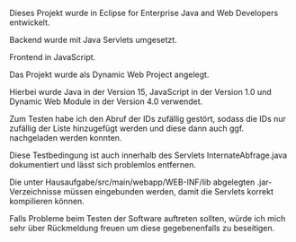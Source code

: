 Dieses Projekt wurde in Eclipse for Enterprise Java and Web Developers entwickelt.


Backend wurde mit Java Servlets umgesetzt.

Frontend in JavaScript.

Das Projekt wurde als Dynamic Web Project angelegt.

Hierbei wurde Java in der Version 15, JavaScript in der Version 1.0 und Dynamic Web Module in der Version 4.0 verwendet.



Zum Testen habe ich den Abruf der IDs zufällig gestört, sodass die IDs nur zufällig der Liste hinzugefügt werden und diese dann auch ggf. nachgeladen werden konnten.

Diese Testbedingung ist auch innerhalb des Servlets InternateAbfrage.java dokumentiert und lässt sich problemlos entfernen.



Die unter Hausaufgabe/src/main/webapp/WEB-INF/lib abgelegten .jar-Verzeichnisse müssen eingebunden werden, damit die Servlets korrekt kompilieren können.



Falls Probleme beim Testen der Software auftreten sollten, würde ich mich sehr über Rückmeldung freuen um diese gegebenenfalls zu beseitigen.
